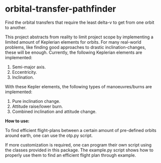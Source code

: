 # orbital-transfer-pathfinder
Find the orbital transfers that require the least delta-v to get from one orbit to another.

This project abstracts from reality to limit project scope by implementing a limited amount
of Keplerian elements for orbits. For many real-world problems, like finding good approaches to drastic
inclination-changes, these will be enough. Currently, the following Keplerian elements are implemented:

1. Semi-major axis.
2. Eccentricity.
3. Inclination.

With these Kepler elements, the following types of manoeuvres/burns are implemented:

1. Pure inclination change.
2. Attitude raise/lower burn.
3. Combined inclination and attitude change.

**How to use:**

To find efficient flight-plans between a certain amount of pre-defined orbits around earth, one can use the otp.py script.

If more customization is required, one can program their own script using the classes provided in this package. The example.py script shows how to properly use them to find an efficient flight plan through example.
